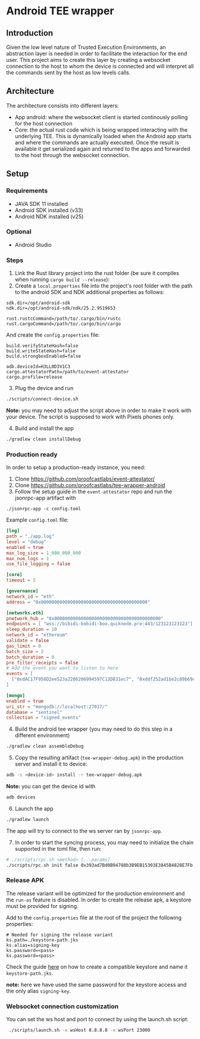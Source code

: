 # Android TEE wrapper

## Introduction

Given the low level nature of Trusted Execution Environments, an abstraction layer is needed in
order to facilitate the interaction for the end user. This project aims to create this layer by
creating a websocket connection to the host to whom the device is connected and will interpret
all the commands sent by the host as low levels calls.


## Architecture

The architecture consists into different layers:

 - App android: where the websocket client is started continously polling for the host connection
 - Core: the actual rust code which is being wrapped interacting with the underlying TEE. This is dynamically
   loaded when the Android app starts and where the commands are actually executed. Once the result is available
   it get serialized again and returned to the apps and forwarded to the host through the websocket connection.

## Setup

### Requirements

 - JAVA SDK 11 installed
 - Android SDK installed (v33)
 - Android NDK installed (v25)

### Optional

 - Android Studio

### Steps

1. Link the Rust library project into the rust folder (be sure it compiles when running `cargo build --release`):
2. Create a `local.properties` file into the project's root folder with the path to the android SDK and NDK
additional properties as follows:

```env
sdk.dir=/opt/android-sdk
ndk.dir=/opt/android-sdk/ndk/25.2.9519653

rust.rustcCommand=/path/to/.cargo/bin/rustc
rust.cargoCommand=/path/to/.cargo/bin/cargo
```

And create the `config.properties` file:

```env
build.verifyStateHash=false
build.writeStateHash=false
build.strongboxEnabled=false

adb.deviceId=H3LL0D3V1C3
cargo.attestatorPath=/path/to/event-attestator
cargo.profile=release
```

3. Plug the device and run

```bash
./scripts/connect-device.sh
```

**Note:** you may need to adjust the script above in order to make it work with your device.
The script is supposed to work with Pixels phones only.

4. Build and install the app

```bash
./gradlew clean installDebug
```


### Production ready

In order to setup a production-ready instance, you need:

1. Clone https://github.com/proofcastlabs/event-attestator/
2. Clone https://github.com/proofcastlabs/tee-wrapper-android
3. Follow the setup guide in the `event-attestator` repo and run the jsonrpc-app
artifact with

```
./jsonrpc-app -c config.toml
```

Example `config.toml` file:

```toml
[log]
path = "./app.log"
level = "debug"
enabled = true
max_log_size = 1_000_000_000
max_num_logs = 1
use_file_logging = false

[core]
timeout = 5

[governance]
network_id = "eth"
address = "0x0000000000000000000000000000000000000000"

[networks.eth]
pnetwork_hub = "0x0000000000000000000000000000000000000000"
endpoints = [ "wss://bibidi-bobidi-boo.quiknode.pro:443/123123123123"]
sleep_duration = 10
network_id = "ethereum"
validate = false
gas_limit = 0
batch_size = 2
batch_duration = 0
pre_filter_receipts = false
# Add the event you want to listen to here
events = [
  ["0xdAC17F958D2ee523a2206206994597C13D831ec7", "0xddf252ad1be2c89b69c2b068fc378daa952ba7f163c4a11628f55a4df523b3ef"],
]

[mongo]
enabled = true
uri_str = "mongodb://localhost:27017/"
database = "sentinel"
collection = "signed_events"
```

4. Build the android tee wrapper (you may need to do this step in a different environment)

```bash
./gradlew clean assembleDebug
```

5. Copy the resulting artifact (`tee-wrapper-debug.apk`) in the production server and install it to
device:

```bash
adb -s <device-id> install -r tee-wrapper-debug.apk
```

**Note:** you can get the device id with

```bash
adb devices
```

6. Launch the app

```bash
./gradlew launch
```

The app will try to connect to the ws server ran by `jsonrpc-app`.

7. In order to start the syncing process, you may need to initialize the chain supported in the toml
file, then run:

```bash
# ./scripts/rpc.sh <method> [...params]
./scripts/rpc.sh init false 0x393ad7Bd0B94788b3B9EB15303E3845B4828E7Fb 50 10 eth
```

### Release APK

The release variant will be optimized for the production environment and the `run-as` feature
is disabled.
In order to create the release apk, a keystore must be provided for signing.

Add to the `config.properties` file at the root of the project
the following properties:

```properties
# Needed for signing the release variant
ks.path=./keystore-path.jks
ks.alias=signing-key
ks.password=<pass>
ks.password=<pass>
```

Check the guide [here](https://developer.android.com/studio/publish/app-signing) on how to create
a compatible keystore and name it `keystore-path.jks`.

**note:** here we have used the same password for the keystore access and the only alias
`signing-key`.


### Websocket connection customization

You can set the ws host and port to connect by using the launch.sh script:

```bash
 ./scripts/launch.sh -e wsHost 8.8.8.8 -e wsPort 23000
```
